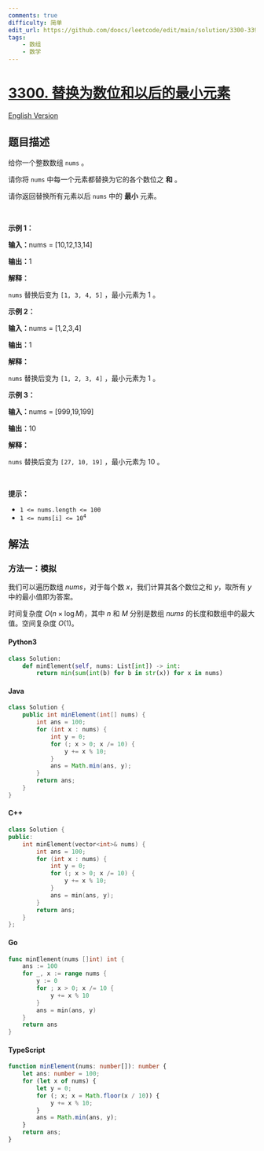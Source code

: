```yaml
---
comments: true
difficulty: 简单
edit_url: https://github.com/doocs/leetcode/edit/main/solution/3300-3399/3300.Minimum%20Element%20After%20Replacement%20With%20Digit%20Sum/README.md
tags:
    - 数组
    - 数学
---
```


<!-- problem:start -->

# [3300. 替换为数位和以后的最小元素](https://leetcode.cn/problems/minimum-element-after-replacement-with-digit-sum)

[English Version](/solution/3300-3399/3300.Minimum%20Element%20After%20Replacement%20With%20Digit%20Sum/README_EN.md)

## 题目描述

<!-- description:start -->

<p>给你一个整数数组&nbsp;<code>nums</code>&nbsp;。</p>

<p>请你将 <code>nums</code>&nbsp;中每一个元素都替换为它的各个数位之 <strong>和</strong>&nbsp;。</p>

<p>请你返回替换所有元素以后 <code>nums</code>&nbsp;中的 <strong>最小</strong>&nbsp;元素。</p>

<p>&nbsp;</p>

<p><strong class="example">示例 1：</strong></p>

<div class="example-block">
<p><span class="example-io"><b>输入：</b>nums = [10,12,13,14]</span></p>

<p><span class="example-io"><b>输出：</b>1</span></p>

<p><strong>解释：</strong></p>

<p><code>nums</code>&nbsp;替换后变为&nbsp;<code>[1, 3, 4, 5]</code>&nbsp;，最小元素为 1 。</p>
</div>

<p><strong class="example">示例 2：</strong></p>

<div class="example-block">
<p><span class="example-io"><b>输入：</b>nums = [1,2,3,4]</span></p>

<p><span class="example-io"><b>输出：</b>1</span></p>

<p><b>解释：</b></p>

<p><code>nums</code>&nbsp;替换后变为&nbsp;<code>[1, 2, 3, 4]</code>&nbsp;，最小元素为 1 。</p>
</div>

<p><strong class="example">示例 3：</strong></p>

<div class="example-block">
<p><span class="example-io"><b>输入：</b>nums = [999,19,199]</span></p>

<p><span class="example-io"><b>输出：</b>10</span></p>

<p><strong>解释：</strong></p>

<p><code>nums</code>&nbsp;替换后变为&nbsp;<code>[27, 10, 19]</code>&nbsp;，最小元素为 10 。</p>
</div>

<p>&nbsp;</p>

<p><strong>提示：</strong></p>

<ul>
	<li><code>1 &lt;= nums.length &lt;= 100</code></li>
	<li><code>1 &lt;= nums[i] &lt;= 10<sup>4</sup></code></li>
</ul>

<!-- description:end -->

## 解法

<!-- solution:start -->

### 方法一：模拟

我们可以遍历数组 $\textit{nums}$，对于每个数 $x$，我们计算其各个数位之和 $y$，取所有 $y$ 中的最小值即为答案。

时间复杂度 $O(n \times \log M)$，其中 $n$ 和 $M$ 分别是数组 $\textit{nums}$ 的长度和数组中的最大值。空间复杂度 $O(1)$。

<!-- tabs:start -->

#### Python3

```python
class Solution:
    def minElement(self, nums: List[int]) -> int:
        return min(sum(int(b) for b in str(x)) for x in nums)
```

#### Java

```java
class Solution {
    public int minElement(int[] nums) {
        int ans = 100;
        for (int x : nums) {
            int y = 0;
            for (; x > 0; x /= 10) {
                y += x % 10;
            }
            ans = Math.min(ans, y);
        }
        return ans;
    }
}
```

#### C++

```cpp
class Solution {
public:
    int minElement(vector<int>& nums) {
        int ans = 100;
        for (int x : nums) {
            int y = 0;
            for (; x > 0; x /= 10) {
                y += x % 10;
            }
            ans = min(ans, y);
        }
        return ans;
    }
};
```

#### Go

```go
func minElement(nums []int) int {
	ans := 100
	for _, x := range nums {
		y := 0
		for ; x > 0; x /= 10 {
			y += x % 10
		}
		ans = min(ans, y)
	}
	return ans
}
```

#### TypeScript

```ts
function minElement(nums: number[]): number {
    let ans: number = 100;
    for (let x of nums) {
        let y = 0;
        for (; x; x = Math.floor(x / 10)) {
            y += x % 10;
        }
        ans = Math.min(ans, y);
    }
    return ans;
}
```

<!-- tabs:end -->

<!-- solution:end -->

<!-- problem:end -->

